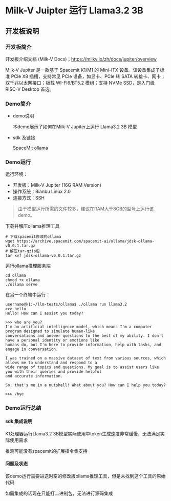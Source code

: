 # Milk-V Juipter 运行 Llama3.2 3B

## 开发板说明

### 开发板简介

开发板介绍文档 (Milk-V Docs)；https://milkv.io/zh/docs/jupiter/overview

Milk-V Jupiter 是一款基于 Spacemit K1/M1 的 Mini-ITX 设备。该设备集成了标准 PCIe X8 插槽，支持常见 PCIe 设备，如显卡、PCIe 转 SATA 转接卡、网卡；双千兆以太网接口；板载 WI-FI6/BT5.2 模组；支持 NVMe SSD，是入门级 RISC-V Desktop 首选。

### Demo简介

* demo说明

  <!-- > 这个demo大致是干什么的「方案选单」
  > -->
    本demo展示了如何在Milk-V Jupiter上运行 Llama3.2 3B 模型

* sdk 及链接

    [SpaceMit ollama](https://archive.spacemit.com/spacemit-ai/ollama/)
<!-- * Demo 运行所需的 SDK；用于 ruyisdk 集成 sdk； -->

### Demo运行

<!-- > * 另起文档单独描述Demo运行起来的详细步骤；
> * 要求0基础入门级别的人能够按照文档操作；
> * 文档目的：
>   * 集成前：该文档后续用于IDE集成参考；
>   * 集成后：尽量能够做到替换到文档中的通过ruyisdk下载解压等操作外，其它内容可以大幅度参考和复用；修改后的文档将作为ruyisdk社区文档/教材/宣发用途；
> * 可选，欢迎出运行视频、玩机视频； 用于更加直观的 IDE集成指导、社区文档/教材/宣发用途； -->

运行环境：
- 开发板：Milk-V Jupiter (16G RAM Version)
- 操作系统：Bianbu Linux 2.0
- 连接方式：SSH

> 由于模型运行所需的文件较多，建议在RAM大于8GB的型号上运行该demo。

下载并解压ollama推理工具

```shell
# 下载spacemit修改的ollama
wget https://archive.spacemit.com/spacemit-ai/ollama/jdsk-ollama-v0.0.1.tar.gz
# 解压tar-gzip包
tar xvf jdsk-ollama-v0.0.1.tar.gz
```

运行ollama推理服务端

```shell
cd ollama
chmod +x ollama
./ollama serve
```

在另一个终端中运行：

```shell
username@k1:~/llm-tests/ollama$ ./ollama run llama3.2
>>> hello
Hello! How can I assist you today?

>>> who are you?
I'm an artificial intelligence model, which means I'm a computer program designed to simulate human-like 
conversations and answer questions to the best of my ability. I don't have a personal identity or emotions like 
humans do, but I'm here to provide information, help with tasks, and engage in conversation.

I was trained on a massive dataset of text from various sources, which allows me to understand and respond to a 
wide range of topics and questions. My goal is to assist users like you with their queries and provide helpful 
and accurate information.

So, that's me in a nutshell! What about you? How can I help you today?

>>> /bye
```


### Demo运行总结

#### sdk 集成说明

<!-- > 给出需要 ruyisdk 集成建议或者总结; -->

K1处理器运行Llama3.2 3B模型实际使用中token生成速度非常缓慢，无法满足实际使用需求

推测可能没有spacemit的扩展指令集支持


#### 问题及状态

<!-- > 问题描述或者问题issue链接；用于跟踪/推动问题解决； -->


该demo运行需要进迭时空的修改版ollama推理工具，但是未找到这个工具的原始代码

如需集成的话现在只能打二进制包，无法进行源码集成